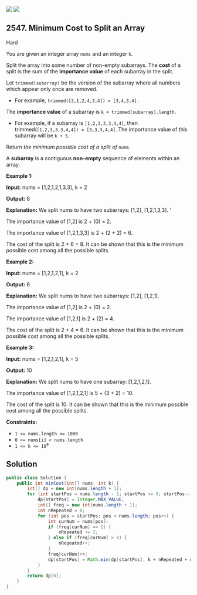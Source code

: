 [![](https://img.shields.io/github/stars/javadev/LeetCode-in-Java?label=Stars&style=flat-square)](https://github.com/javadev/LeetCode-in-Java)
[![](https://img.shields.io/github/forks/javadev/LeetCode-in-Java?label=Fork%20me%20on%20GitHub%20&style=flat-square)](https://github.com/javadev/LeetCode-in-Java/fork)

## 2547\. Minimum Cost to Split an Array

Hard

You are given an integer array `nums` and an integer `k`.

Split the array into some number of non-empty subarrays. The **cost** of a split is the sum of the **importance value** of each subarray in the split.

Let `trimmed(subarray)` be the version of the subarray where all numbers which appear only once are removed.

*   For example, `trimmed([3,1,2,4,3,4]) = [3,4,3,4].`

The **importance value** of a subarray is `k + trimmed(subarray).length`.

*   For example, if a subarray is `[1,2,3,3,3,4,4]`, then trimmed(`[1,2,3,3,3,4,4]) = [3,3,3,4,4].`The importance value of this subarray will be `k + 5`.

Return _the minimum possible cost of a split of_ `nums`.

A **subarray** is a contiguous **non-empty** sequence of elements within an array.

**Example 1:**

**Input:** nums = [1,2,1,2,1,3,3], k = 2

**Output:** 8

**Explanation:** We split nums to have two subarrays: [1,2], [1,2,1,3,3]. '

The importance value of [1,2] is 2 + (0) = 2.

The importance value of [1,2,1,3,3] is 2 + (2 + 2) = 6.

The cost of the split is 2 + 6 = 8. It can be shown that this is the minimum possible cost among all the possible splits.

**Example 2:**

**Input:** nums = [1,2,1,2,1], k = 2

**Output:** 6

**Explanation:** We split nums to have two subarrays: [1,2], [1,2,1].

The importance value of [1,2] is 2 + (0) = 2.

The importance value of [1,2,1] is 2 + (2) = 4.

The cost of the split is 2 + 4 = 6. It can be shown that this is the minimum possible cost among all the possible splits.

**Example 3:**

**Input:** nums = [1,2,1,2,1], k = 5

**Output:** 10

**Explanation:** We split nums to have one subarray: [1,2,1,2,1].

The importance value of [1,2,1,2,1] is 5 + (3 + 2) = 10.

The cost of the split is 10. It can be shown that this is the minimum possible cost among all the possible splits.

**Constraints:**

*   `1 <= nums.length <= 1000`
*   `0 <= nums[i] < nums.length`
*   <code>1 <= k <= 10<sup>9</sup></code>

## Solution

```java
public class Solution {
    public int minCost(int[] nums, int k) {
        int[] dp = new int[nums.length + 1];
        for (int startPos = nums.length - 1; startPos >= 0; startPos--) {
            dp[startPos] = Integer.MAX_VALUE;
            int[] freq = new int[nums.length + 1];
            int nRepeated = 0;
            for (int pos = startPos; pos < nums.length; pos++) {
                int curNum = nums[pos];
                if (freq[curNum] == 1) {
                    nRepeated += 2;
                } else if (freq[curNum] > 0) {
                    nRepeated++;
                }
                freq[curNum]++;
                dp[startPos] = Math.min(dp[startPos], k + nRepeated + dp[pos + 1]);
            }
        }
        return dp[0];
    }
}
```